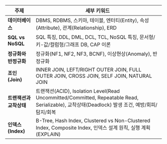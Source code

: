 | 주제               | 세부 키워드                                                                                                                                  |
| ---------------- | --------------------------------------------------------------------------------------------------------------------------------------- |
| **데이터베이스**    | DBMS, RDBMS, 스키마, 테이블, 엔터티(Entity), 속성(Attribute), 관계(Relationship), ERD                                                                |
| **SQL vs NoSQL**          | SQL 특징, DDL, DML, DCL, TCL, NoSQL 특징, 문서형/키-값/컬럼형/그래프 DB, CAP 이론                |
| **정규화와 반정규화**    | 정규화(NF1, NF2, NF3, BCNF), 이상현상(Anomaly), 반정규화                                                             |
| **조인(Join)**     | INNER JOIN, LEFT/RIGHT OUTER JOIN, FULL OUTER JOIN, CROSS JOIN, SELF JOIN, NATURAL JOIN                                                 |
| **트랜잭션과 교착상태**   | 트랜잭션(ACID), Isolation Level(Read Uncommitted/Committed, Repeatable Read, Serializable), 교착상태(Deadlock) 발생 조건, 예방/회피/탐지/회복               |
| **인덱스(Index)**   | B-Tree, Hash Index, Clustered vs Non-Clustered Index, Composite Index, 인덱스 설계 원칙, 실행 계획(EXPLAIN)                                        |
